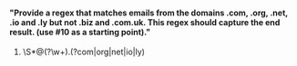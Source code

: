 #### "Provide a regex that matches emails from the domains .com, .org, .net, .io and .ly but not .biz and .com.uk. This regex should capture the end result. (use #10 as a starting point)."

1. \S*@(?<domain>\w+).(?<domProv>com|org|net|io|ly)
